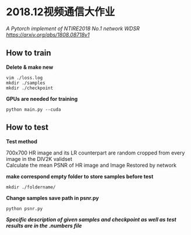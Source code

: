 # 2018.12视频通信大作业
*A Pytorch implement of NTIRE2018 No.1 network WDSR https://arxiv.org/abs/1808.08718v1*

## How to train
**Delete & make new**
```
vim ./loss.log
mkdir ./samples
mkdir ./checkpoint
```

**GPUs are needed for training**
```
python main.py --cuda
```

## How to test
**Test method**

700x700 HR image and its LR counterpart are random cropped from every image in the DIV2K validset  \
Calculate the mean PSNR of HR image and Image Restored by network

**make correspond empty folder to store samples before test**
```
mkdir ./foldername/
```

**Change samples save path in psnr.py**
```
python psnr.py
```

***Specific description of given samples and checkpoint as well as test results are in the .numbers file***
